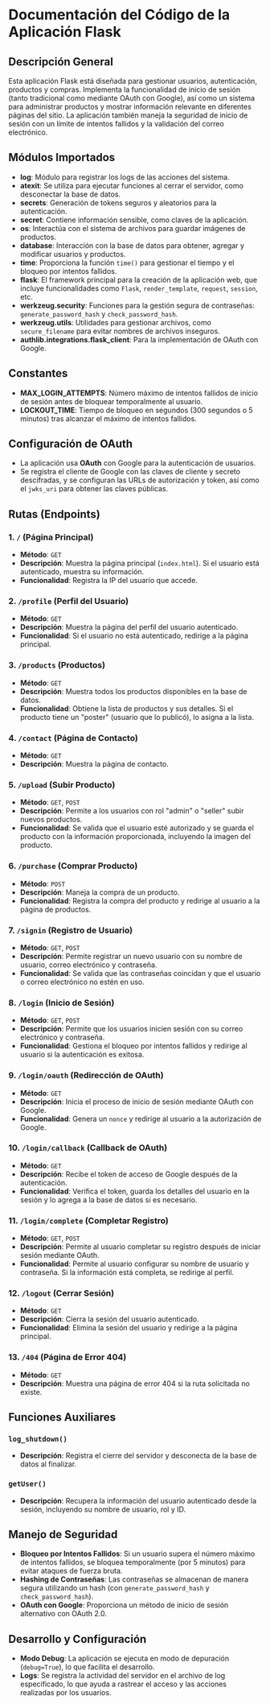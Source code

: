 # Documentación del Código de la Aplicación Flask
 
 ## Descripción General
 
 Esta aplicación Flask está diseñada para gestionar usuarios, autenticación, productos y compras. Implementa la funcionalidad de inicio de sesión (tanto tradicional como mediante OAuth con Google), así como un sistema para administrar productos y mostrar información relevante en diferentes páginas del sitio. La aplicación también maneja la seguridad de inicio de sesión con un límite de intentos fallidos y la validación del correo electrónico.
 
 ## Módulos Importados
 
 - **log**: Módulo para registrar los logs de las acciones del sistema.
 - **atexit**: Se utiliza para ejecutar funciones al cerrar el servidor, como desconectar la base de datos.
 - **secrets**: Generación de tokens seguros y aleatorios para la autenticación.
 - **secret**: Contiene información sensible, como claves de la aplicación.
 - **os**: Interactúa con el sistema de archivos para guardar imágenes de productos.
 - **database**: Interacción con la base de datos para obtener, agregar y modificar usuarios y productos.
 - **time**: Proporciona la función `time()` para gestionar el tiempo y el bloqueo por intentos fallidos.
 - **flask**: El framework principal para la creación de la aplicación web, que incluye funcionalidades como `Flask`, `render_template`, `request`, `session`, etc.
 - **werkzeug.security**: Funciones para la gestión segura de contraseñas: `generate_password_hash` y `check_password_hash`.
 - **werkzeug.utils**: Utilidades para gestionar archivos, como `secure_filename` para evitar nombres de archivos inseguros.
 - **authlib.integrations.flask_client**: Para la implementación de OAuth con Google.
 
 ## Constantes
 
 - **MAX_LOGIN_ATTEMPTS**: Número máximo de intentos fallidos de inicio de sesión antes de bloquear temporalmente al usuario.
 - **LOCKOUT_TIME**: Tiempo de bloqueo en segundos (300 segundos o 5 minutos) tras alcanzar el máximo de intentos fallidos.
 
 ## Configuración de OAuth
 
 - La aplicación usa **OAuth** con Google para la autenticación de usuarios.
 - Se registra el cliente de Google con las claves de cliente y secreto descifradas, y se configuran las URLs de autorización y token, así como el `jwks_uri` para obtener las claves públicas.
 
 ## Rutas (Endpoints)
 
 ### 1. `/` (Página Principal)
 
 - **Método**: `GET`
 - **Descripción**: Muestra la página principal (`index.html`). Si el usuario está autenticado, muestra su información.
 - **Funcionalidad**: Registra la IP del usuario que accede.
 
 ### 2. `/profile` (Perfil del Usuario)
 
 - **Método**: `GET`
 - **Descripción**: Muestra la página del perfil del usuario autenticado.
 - **Funcionalidad**: Si el usuario no está autenticado, redirige a la página principal.
 
 ### 3. `/products` (Productos)
 
 - **Método**: `GET`
 - **Descripción**: Muestra todos los productos disponibles en la base de datos.
 - **Funcionalidad**: Obtiene la lista de productos y sus detalles. Si el producto tiene un "poster" (usuario que lo publicó), lo asigna a la lista.
 
 ### 4. `/contact` (Página de Contacto)
 
 - **Método**: `GET`
 - **Descripción**: Muestra la página de contacto.
 
 ### 5. `/upload` (Subir Producto)
 
 - **Método**: `GET`, `POST`
 - **Descripción**: Permite a los usuarios con rol "admin" o "seller" subir nuevos productos.
 - **Funcionalidad**: Se valida que el usuario esté autorizado y se guarda el producto con la información proporcionada, incluyendo la imagen del producto.
 
 ### 6. `/purchase` (Comprar Producto)
 
 - **Método**: `POST`
 - **Descripción**: Maneja la compra de un producto.
 - **Funcionalidad**: Registra la compra del producto y redirige al usuario a la página de productos.
 
 ### 7. `/signin` (Registro de Usuario)
 
 - **Método**: `GET`, `POST`
 - **Descripción**: Permite registrar un nuevo usuario con su nombre de usuario, correo electrónico y contraseña.
 - **Funcionalidad**: Se valida que las contraseñas coincidan y que el usuario o correo electrónico no estén en uso.
 
 ### 8. `/login` (Inicio de Sesión)
 
 - **Método**: `GET`, `POST`
 - **Descripción**: Permite que los usuarios inicien sesión con su correo electrónico y contraseña.
 - **Funcionalidad**: Gestiona el bloqueo por intentos fallidos y redirige al usuario si la autenticación es exitosa.
 
 ### 9. `/login/oauth` (Redirección de OAuth)
 
 - **Método**: `GET`
 - **Descripción**: Inicia el proceso de inicio de sesión mediante OAuth con Google.
 - **Funcionalidad**: Genera un `nonce` y redirige al usuario a la autorización de Google.
 
 ### 10. `/login/callback` (Callback de OAuth)
 
 - **Método**: `GET`
 - **Descripción**: Recibe el token de acceso de Google después de la autenticación.
 - **Funcionalidad**: Verifica el token, guarda los detalles del usuario en la sesión y lo agrega a la base de datos si es necesario.
 
 ### 11. `/login/complete` (Completar Registro)
 
 - **Método**: `GET`, `POST`
 - **Descripción**: Permite al usuario completar su registro después de iniciar sesión mediante OAuth.
 - **Funcionalidad**: Permite al usuario configurar su nombre de usuario y contraseña. Si la información está completa, se redirige al perfil.
 
 ### 12. `/logout` (Cerrar Sesión)
 
 - **Método**: `GET`
 - **Descripción**: Cierra la sesión del usuario autenticado.
 - **Funcionalidad**: Elimina la sesión del usuario y redirige a la página principal.
 
 ### 13. `/404` (Página de Error 404)
 
 - **Método**: `GET`
 - **Descripción**: Muestra una página de error 404 si la ruta solicitada no existe.
 
 ## Funciones Auxiliares
 
 ### `log_shutdown()`
 
 - **Descripción**: Registra el cierre del servidor y desconecta de la base de datos al finalizar.
 
 ### `getUser()`
 
 - **Descripción**: Recupera la información del usuario autenticado desde la sesión, incluyendo su nombre de usuario, rol y ID.
 
 ## Manejo de Seguridad
 
 - **Bloqueo por Intentos Fallidos**: Si un usuario supera el número máximo de intentos fallidos, se bloquea temporalmente (por 5 minutos) para evitar ataques de fuerza bruta.
 - **Hashing de Contraseñas**: Las contraseñas se almacenan de manera segura utilizando un hash (con `generate_password_hash` y `check_password_hash`).
 - **OAuth con Google**: Proporciona un método de inicio de sesión alternativo con OAuth 2.0.
 
 ## Desarrollo y Configuración
 
 - **Modo Debug**: La aplicación se ejecuta en modo de depuración (`debug=True`), lo que facilita el desarrollo.
 - **Logs**: Se registra la actividad del servidor en el archivo de log especificado, lo que ayuda a rastrear el acceso y las acciones realizadas por los usuarios.

